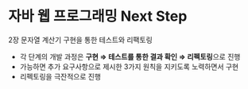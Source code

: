 # 자바 웹 프로그래밍 Next Step
2장 문자열 계산기 구현을 통한 테스트와 리팩토링
- 각 단계의 개발 과정은 **구현 ⇒ 테스트를 통한 결과 확인 ⇒ 리펙토링**으로 진행
- 가능하면 추가 요구사항으로 제시한 3가지 원칙을 지키도록 노력하면서 구현
- 리펙토링을 극잔적으로 진행